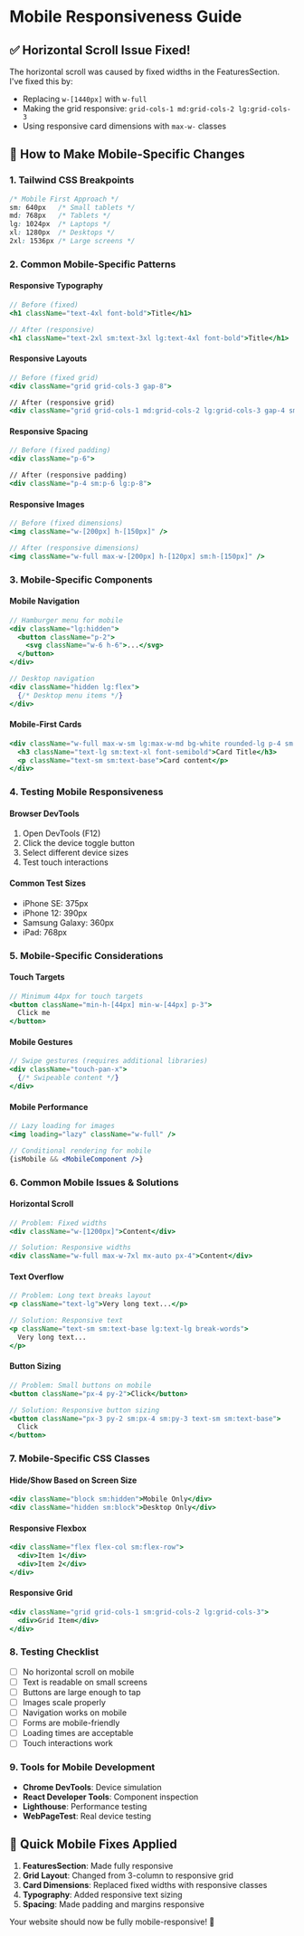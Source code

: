 # Mobile Responsiveness Guide

## ✅ **Horizontal Scroll Issue Fixed!**

The horizontal scroll was caused by fixed widths in the FeaturesSection. I've fixed this by:
- Replacing `w-[1440px]` with `w-full`
- Making the grid responsive: `grid-cols-1 md:grid-cols-2 lg:grid-cols-3`
- Using responsive card dimensions with `max-w-` classes

## 📱 **How to Make Mobile-Specific Changes**

### **1. Tailwind CSS Breakpoints**
```css
/* Mobile First Approach */
sm: 640px   /* Small tablets */
md: 768px   /* Tablets */
lg: 1024px  /* Laptops */
xl: 1280px  /* Desktops */
2xl: 1536px /* Large screens */
```

### **2. Common Mobile-Specific Patterns**

#### **Responsive Typography**
```jsx
// Before (fixed)
<h1 className="text-4xl font-bold">Title</h1>

// After (responsive)
<h1 className="text-2xl sm:text-3xl lg:text-4xl font-bold">Title</h1>
```

#### **Responsive Layouts**
```jsx
// Before (fixed grid)
<div className="grid grid-cols-3 gap-8">

// After (responsive grid)
<div className="grid grid-cols-1 md:grid-cols-2 lg:grid-cols-3 gap-4 sm:gap-6 lg:gap-8">
```

#### **Responsive Spacing**
```jsx
// Before (fixed padding)
<div className="p-6">

// After (responsive padding)
<div className="p-4 sm:p-6 lg:p-8">
```

#### **Responsive Images**
```jsx
// Before (fixed dimensions)
<img className="w-[200px] h-[150px]" />

// After (responsive dimensions)
<img className="w-full max-w-[200px] h-[120px] sm:h-[150px]" />
```

### **3. Mobile-Specific Components**

#### **Mobile Navigation**
```jsx
// Hamburger menu for mobile
<div className="lg:hidden">
  <button className="p-2">
    <svg className="w-6 h-6">...</svg>
  </button>
</div>

// Desktop navigation
<div className="hidden lg:flex">
  {/* Desktop menu items */}
</div>
```

#### **Mobile-First Cards**
```jsx
<div className="w-full max-w-sm lg:max-w-md bg-white rounded-lg p-4 sm:p-6">
  <h3 className="text-lg sm:text-xl font-semibold">Card Title</h3>
  <p className="text-sm sm:text-base">Card content</p>
</div>
```

### **4. Testing Mobile Responsiveness**

#### **Browser DevTools**
1. Open DevTools (F12)
2. Click the device toggle button
3. Select different device sizes
4. Test touch interactions

#### **Common Test Sizes**
- iPhone SE: 375px
- iPhone 12: 390px
- Samsung Galaxy: 360px
- iPad: 768px

### **5. Mobile-Specific Considerations**

#### **Touch Targets**
```jsx
// Minimum 44px for touch targets
<button className="min-h-[44px] min-w-[44px] p-3">
  Click me
</button>
```

#### **Mobile Gestures**
```jsx
// Swipe gestures (requires additional libraries)
<div className="touch-pan-x">
  {/* Swipeable content */}
</div>
```

#### **Mobile Performance**
```jsx
// Lazy loading for images
<img loading="lazy" className="w-full" />

// Conditional rendering for mobile
{isMobile && <MobileComponent />}
```

### **6. Common Mobile Issues & Solutions**

#### **Horizontal Scroll**
```jsx
// Problem: Fixed widths
<div className="w-[1200px]">Content</div>

// Solution: Responsive widths
<div className="w-full max-w-7xl mx-auto px-4">Content</div>
```

#### **Text Overflow**
```jsx
// Problem: Long text breaks layout
<p className="text-lg">Very long text...</p>

// Solution: Responsive text
<p className="text-sm sm:text-base lg:text-lg break-words">
  Very long text...
</p>
```

#### **Button Sizing**
```jsx
// Problem: Small buttons on mobile
<button className="px-4 py-2">Click</button>

// Solution: Responsive button sizing
<button className="px-3 py-2 sm:px-4 sm:py-3 text-sm sm:text-base">
  Click
</button>
```

### **7. Mobile-Specific CSS Classes**

#### **Hide/Show Based on Screen Size**
```jsx
<div className="block sm:hidden">Mobile Only</div>
<div className="hidden sm:block">Desktop Only</div>
```

#### **Responsive Flexbox**
```jsx
<div className="flex flex-col sm:flex-row">
  <div>Item 1</div>
  <div>Item 2</div>
</div>
```

#### **Responsive Grid**
```jsx
<div className="grid grid-cols-1 sm:grid-cols-2 lg:grid-cols-3">
  <div>Grid Item</div>
</div>
```

### **8. Testing Checklist**

- [ ] No horizontal scroll on mobile
- [ ] Text is readable on small screens
- [ ] Buttons are large enough to tap
- [ ] Images scale properly
- [ ] Navigation works on mobile
- [ ] Forms are mobile-friendly
- [ ] Loading times are acceptable
- [ ] Touch interactions work

### **9. Tools for Mobile Development**

- **Chrome DevTools**: Device simulation
- **React Developer Tools**: Component inspection
- **Lighthouse**: Performance testing
- **WebPageTest**: Real device testing

## 🚀 **Quick Mobile Fixes Applied**

1. **FeaturesSection**: Made fully responsive
2. **Grid Layout**: Changed from 3-column to responsive grid
3. **Card Dimensions**: Replaced fixed widths with responsive classes
4. **Typography**: Added responsive text sizing
5. **Spacing**: Made padding and margins responsive

Your website should now be fully mobile-responsive! 🎉 